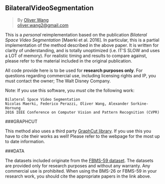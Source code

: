 ## BilateralVideoSegmentation

>By [Oliver Wang](http://www.oliverwang.info)  
oliver.wang2@gmail.com

This is a *personal* reimplementation based on the publication *Bilateral Space Video Segmentation* [Maerki et al. 2016]. 
In particular, this is a partial implementation of the method described in the above paper. 
It is written for clarity of understanding, and is totally unoptimized (i.e. IT'S SLOW and uses a LOT of memory).
For realistic timing and results to compare against, please refer to the material included in the original publication. 

All code provide here is to be used for **research purposes only**. For questions regarding commercial use, including licensing rights and IP, you must contact the owner; The Walt Disney Company.

Note: If you use this software, you *must* cite the following work: 

    Bilateral Space Video Segmentation
    Nicolas Maerki, Federico Perazzi, Oliver Wang, Alexander Sorkine-Hornung
    2016 IEEE Conference on Computer Vision and Pattern Recognition (CVPR)

###GRAPHCUT

This method also uses a third party [GraphCut library](http://vision.csd.uwo.ca/code/).
If you use this you have to cite their works as well! Please refer to the
webpage for the most up to date information.

###DATA

The datasets included originate from the [FBMS-59 dataset](http://lmb.informatik.uni-freiburg.de/resources/datasets/).
The datasets are provided only for research purposes and without any warranty. 
Any commercial use is prohibited. When using the BMS-26 or FBMS-59 in your 
research work, you should cite the appropriate papers in the link above.
